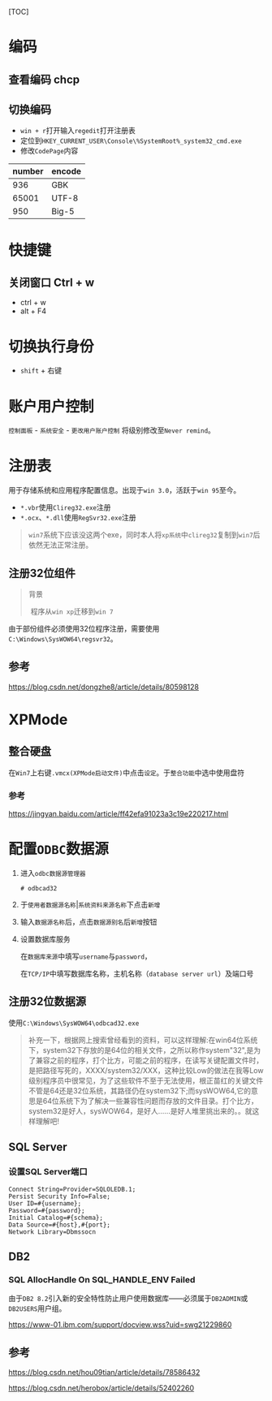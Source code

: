 [TOC]

# 编码

## 查看编码 chcp

## 切换编码

- `win + r`打开输入`regedit`打开注册表
- 定位到`HKEY_CURRENT_USER\Console\%SystemRoot%_system32_cmd.exe`
- 修改`CodePage`内容

| number | encode |
| ------ | ------ |
| 936    | GBK    |
| 65001    | UTF-8    |
| 950  | Big-5 |


# 快捷键

## 关闭窗口 Ctrl + w

- ctrl + w
- alt + F4

# 切换执行身份

- `shift` + 右键

# 账户用户控制

`控制面板` - `系统安全` - `更改用户账户控制` 将级别修改至`Never remind`。

# 注册表

用于存储系统和应用程序配置信息。出现于`win 3.0`，活跃于`win 95`至今。

- `*.vbr`使用`Clireg32.exe`注册
- `*.ocx`、`*.dll`使用`RegSvr32.exe`注册

> `win7`系统下应该没这两个exe，同时本人将`xp系统`中`clireg32`复制到`win7`后依然无法正常注册。

## 注册32位组件

> 背景
>
> ​	程序从`win xp`迁移到`win 7`

由于部份组件必须使用32位程序注册，需要使用`C:\Windows\SysWOW64\regsvr32`。

## 参考

https://blog.csdn.net/dongzhe8/article/details/80598128

# XPMode

## 整合硬盘

在`Win7`上右键`.vmcx(XPMode启动文件)`中点击`设定`。于`整合功能`中选中使用盘符

### 参考

https://jingyan.baidu.com/article/ff42efa91023a3c19e220217.html

# 配置`ODBC`数据源

1. 进入`odbc数据源管理器`

   ```shell
   # odbcad32
   ```

2. 于`使用者数据源名称`|`系统资料来源名称`下点击`新增`

3. 输入`数据源名称`后，点击`数据源别名`后`新增`按钮

4. 设置数据库服务

   在`数据库来源`中填写`username`与`password`，

   在`TCP/IP`中填写数据库名称，主机名称（`database server url`）及端口号

## 注册32位数据源

使用`C:\Windows\SysWOW64\odbcad32.exe`

> 补充一下，根据网上搜索曾经看到的资料，可以这样理解:在win64位系统下，system32下存放的是64位的相关文件，之所以称作system"32",是为了兼容之前的程序，打个比方，可能之前的程序，在读写关键配置文件时，是把路径写死的，XXXX/system32/XXX，这种比较Low的做法在我等Low级别程序员中很常见，为了这些软件不至于无法使用，根正苗红的关键文件不管是64还是32位系统，其路径仍在system32下;而sysWOW64,它的意思是64位系统下为了解决一些兼容性问题而存放的文件目录。打个比方，system32是好人，sysWOW64，是好人……是好人堆里挑出来的。。就这样理解吧!

## SQL Server

### 设置SQL Server端口

``` text 
Connect String=Provider=SQLOLEDB.1;
Persist Security Info=False;
User ID=#{username};
Password=#{password};
Initial Catalog=#{schema};
Data Source=#{host},#{port};
Network Library=Dbmssocn
```

## DB2

### SQL AllocHandle On SQL_HANDLE_ENV Failed

由于`DB2 8.2`引入新的安全特性防止用户使用数据库——必须属于`DB2ADMIN`或`DB2USERS`用户组。

https://www-01.ibm.com/support/docview.wss?uid=swg21229860

## 参考 

https://blog.csdn.net/hou09tian/article/details/78586432

https://blog.csdn.net/herobox/article/details/52402260
